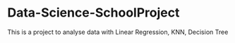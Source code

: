 # Data-Science-SchoolProject
This is a project to analyse data with Linear Regression, KNN, Decision Tree
